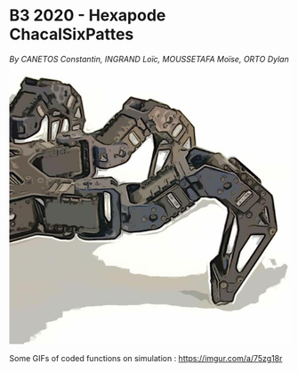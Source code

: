 # B3 2020 - Hexapode ChacalSixPattes
_By CANETOS Constantin, INGRAND Loïc, MOUSSETAFA Moïse,	ORTO Dylan_
![Screenshot](title.jpg) 

Some GIFs of coded functions on simulation : 
https://imgur.com/a/75zg18r
